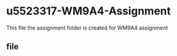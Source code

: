 # u5523317-WM9A4-Assignment
This file the assignment folder is created for WM9A4 assignment 
## file
